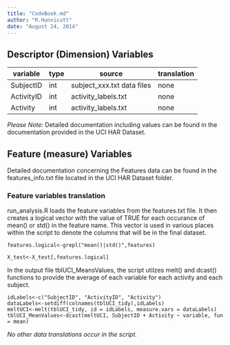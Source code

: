 ```yaml
---
title: "CodeBook.md"
author: "R.Hunnicutt"
date: "August 24, 2014"
---
```


## Descriptor (Dimension) Variables

|variable|type|source|translation|
|-----------|----|-----------------------------|-----------|
|SubjectID  |int |subject_xxx.txt data files   |none       |
|ActivityID |int |activity_labels.txt          |none       |
|Activity   |int |activity_labels.txt          |none       |

_Please Note:_
Detailed documentation including values can be found in the documentation provided in the UCI HAR Dataset.

## Feature (measure) Variables
Detailed documentation concerning the Features data can be found in the features_info.txt file located in the UCI HAR Dataset folder.

### Feature variables translation
run_analysis.R loads the feature variables from the features.txt file.  It then creates a logical vector with the value of TRUE for each occurance of mean() or std() in the feature name.  This vector is used in various places within the script to denote the columns that will be in the final dataset.
```
features.logical<-grepl("mean()|std()",features)
```
```
X_test<-X_test[,features.logical]
```


In the output file tblUCI_MeansValues, the script utilzes melt() and dcast() functions to provide the average of each variable for each activity and each subject.

```
idLabels<-c("SubjectID", "ActivityID", "Activity")
dataLabels<-setdiff(colnames(tblUCI_tidy),idLabels)
meltUCI<-melt(tblUCI_tidy, id = idLabels, measure.vars = dataLabels)
tblUCI_MeanValues<-dcast(meltUCI, SubjectID + Activity ~ variable, fun = mean)
```

_No other data translations occur in the script._

